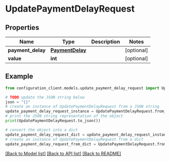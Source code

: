 # UpdatePaymentDelayRequest


## Properties

Name | Type | Description | Notes
------------ | ------------- | ------------- | -------------
**payment_delay** | [**PaymentDelay**](PaymentDelay.md) |  | [optional] 
**value** | **int** |  | [optional] 

## Example

```python
from configuration_client.models.update_payment_delay_request import UpdatePaymentDelayRequest

# TODO update the JSON string below
json = "{}"
# create an instance of UpdatePaymentDelayRequest from a JSON string
update_payment_delay_request_instance = UpdatePaymentDelayRequest.from_json(json)
# print the JSON string representation of the object
print(UpdatePaymentDelayRequest.to_json())

# convert the object into a dict
update_payment_delay_request_dict = update_payment_delay_request_instance.to_dict()
# create an instance of UpdatePaymentDelayRequest from a dict
update_payment_delay_request_from_dict = UpdatePaymentDelayRequest.from_dict(update_payment_delay_request_dict)
```
[[Back to Model list]](../README.md#documentation-for-models) [[Back to API list]](../README.md#documentation-for-api-endpoints) [[Back to README]](../README.md)


